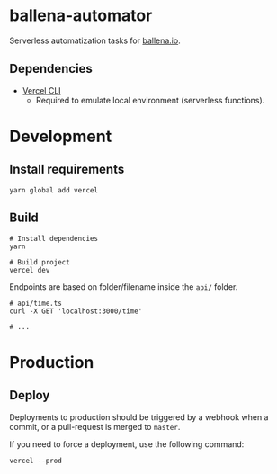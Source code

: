 # ballena-automator

Serverless automatization tasks for [ballena.io](https://ballena.io).

## Dependencies

- [Vercel CLI](https://vercel.com/download)
  - Required to emulate local environment (serverless functions).

# Development

## Install requirements

```shell
yarn global add vercel
```

## Build

```shell
# Install dependencies
yarn

# Build project
vercel dev
```

Endpoints are based on folder/filename inside the `api/` folder.

```shell
# api/time.ts
curl -X GET 'localhost:3000/time'

# ...
```

# Production

## Deploy

Deployments to production should be triggered by a webhook when a commit, or a pull-request is merged to `master`.

If you need to force a deployment, use the following command:

```shell
vercel --prod
```
